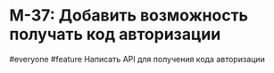 # M-37: Добавить возможность получать код авторизации
#everyone #feature 
Написать API для получения кода авторизации